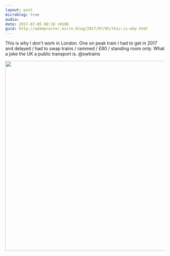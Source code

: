 ```yaml
---
layout: post
microblog: true
audio: 
date: 2017-07-05 08:10 +0100
guid: http://adamprocter.micro.blog/2017/07/05/this-is-why.html
---
```

This is why I don't work in London. One on peak train I had to get in 2017 and delayed / had to swap trains / rammed / £80 / standing room only. What a joke the UK a public transport is. @swtrains

<img src="http://adamprocter.micro.blog/uploads/2017/92d414197c.jpg" width="600" height="600" />
